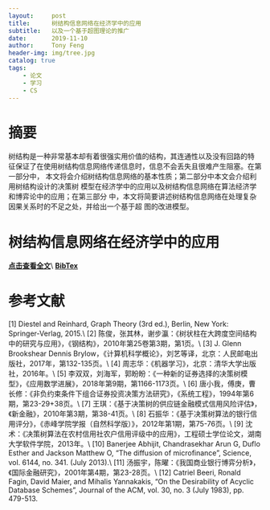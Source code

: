 ```yaml
---
layout:     post
title:      树结构信息网络在经济学中的应用
subtitle:   以及一个基于超图理论的推广
date:       2019-11-10
author:     Tony Feng
header-img: img/tree.jpg
catalog: true
tags:
    - 论文
    - 学习
    - CS
---
```


# 摘要
树结构是一种非常基本却有着很强实用价值的结构，其连通性以及没有回路的特
征保证了在使用树结构信息网络传递信息时，信息不会丢失且很难产生阻塞。在第一部分中，
本文将会介绍树结构信息网络的基本性质；第二部分中本文会介绍利用树结构设计的决策树
模型在经济学中的应用以及树结构信息网络在算法经济学和博弈论中的应用；在第三部分
中，本文将简要讲述树结构信息网络在处理复杂因果关系时的不足之处，并给出一个基于超
图的改进模型。

# 树结构信息网络在经济学中的应用
[**点击查看全文**](https://fengtony686.github.io/essay/tree.pdf)\\
[**BibTex**](https://fengtony686.github.io/essay/tree.txt)

# 参考文献
[1] Diestel and Reinhard, Graph Theory (3rd ed.), Berlin, New York: Springer-Verlag, 2015.\\
[2] 陈俊，张其林，谢步瀛：《树状柱在大跨度空间结构中的研究与应用》，《钢结构》，2010年第25卷第3期，第1页。\\
[3] J. Glenn Brookshear Dennis Brylow，《计算机科学概论》，刘艺等译，北京：人民邮电出版社，2017年，第132-135页。\\
[4] 周志华：《机器学习》，北京：清华大学出版社，2016年。\\
[5] 李双双，刘海军，郭盼盼：《一种新的证券选择的决策树模型》，《应用数学进展》，2018年第9期，第1166-1173页。\\
[6] 唐小我，傅庚，曹长修：《非负约束条件下组合证券投资决策方法研究》，《系统工程》，1994年第6期，第23-29+38页。\\
[7] 王琪：《基于决策树的供应链金融模式信用风险评估》，《新金融》，2010年第3期，第38-41页。\\
[8] 石振华：《基于决策树算法的银行信用评分》，《赤峰学院学报（自然科学版）》，2012年第1期，第75-76页。\\
[9] 沈术：《决策树算法在农村信用社农户信用评级中的应用》，工程硕士学位论文，湖南大学软件学院，2013年。\\
[10] Banerjee Abhijit, Chandrasekhar Arun G, Duflo Esther and Jackson Matthew O, “The diffusion of microfinance”, Science, vol. 6144, no. 341. (July 2013).\\
[11] 汤振宇，陈曜：《我国商业银行博弈分析》，《国际金融研究》，2001年第4期，第23-28页。\\
[12] Catriel Beeri, Ronald Fagin, David Maier, and Mihalis Yannakakis, “On the Desirability of Acyclic Database Schemes”, Journal of the ACM, vol. 30, no. 3 (July 1983), pp. 479-513.
